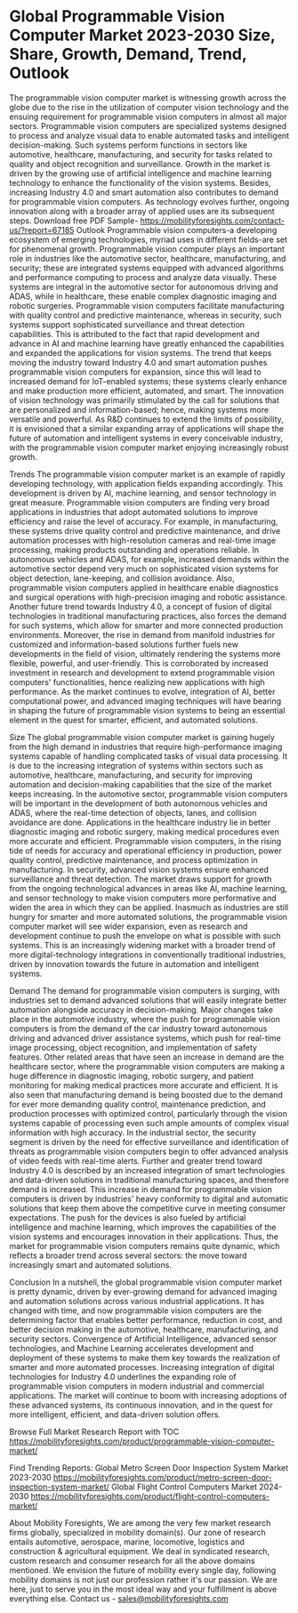 # Global Programmable Vision Computer Market 2023-2030 Size, Share, Growth, Demand, Trend, Outlook
 
The programmable vision computer market is witnessing growth across the globe due to the rise in the utilization of computer vision technology and the ensuing requirement for programmable vision computers in almost all major sectors. Programmable vision computers are specialized systems designed to process and analyze visual data to enable automated tasks and intelligent decision-making. Such systems perform functions in sectors like automotive, healthcare, manufacturing, and security for tasks related to quality and object recognition and surveillance. Growth in the market is driven by the growing use of artificial intelligence and machine learning technology to enhance the functionality of the vision systems. Besides, increasing Industry 4.0 and smart automation also contributes to demand for programmable vision computers. As technology evolves further, ongoing innovation along with a broader array of applied uses are its subsequent steps.
Download free PDF Sample- https://mobilityforesights.com/contact-us/?report=67185
Outlook
Programmable vision computers-a developing ecosystem of emerging technologies, myriad uses in different fields-are set for phenomenal growth. Programmable vision computer plays an important role in industries like the automotive sector, healthcare, manufacturing, and security; these are integrated systems equipped with advanced algorithms and performance computing to process and analyze data visually. These systems are integral in the automotive sector for autonomous driving and ADAS, while in healthcare, these enable complex diagnostic imaging and robotic surgeries. Programmable vision computers facilitate manufacturing with quality control and predictive maintenance, whereas in security, such systems support sophisticated surveillance and threat detection capabilities. This is attributed to the fact that rapid development and advance in AI and machine learning have greatly enhanced the capabilities and expanded the applications for vision systems. The trend that keeps moving the industry toward Industry 4.0 and smart automation pushes programmable vision computers for expansion, since this will lead to increased demand for IoT-enabled systems; these systems clearly enhance and make production more efficient, automated, and smart. The innovation of vision technology was primarily stimulated by the call for solutions that are personalized and information-based; hence, making systems more versatile and powerful. As R&D continues to extend the limits of possibility, it is envisioned that a similar expanding array of applications will shape the future of automation and intelligent systems in every conceivable industry, with the programmable vision computer market enjoying increasingly robust growth.

Trends
The programmable vision computer market is an example of rapidly developing technology, with application fields expanding accordingly. This development is driven by AI, machine learning, and sensor technology in great measure. Programmable vision computers are finding very broad applications in industries that adopt automated solutions to improve efficiency and raise the level of accuracy. For example, in manufacturing, these systems drive quality control and predictive maintenance, and drive automation processes with high-resolution cameras and real-time image processing, making products outstanding and operations reliable. In autonomous vehicles and ADAS, for example, increased demands within the automotive sector depend very much on sophisticated vision systems for object detection, lane-keeping, and collision avoidance. Also, programmable vision computers applied in healthcare enable diagnostics and surgical operations with high-precision imaging and robotic assistance. Another future trend towards Industry 4.0, a concept of fusion of digital technologies in traditional manufacturing practices, also forces the demand for such systems, which allow for smarter and more connected production environments. Moreover, the rise in demand from manifold industries for customized and information-based solutions further fuels new developments in the field of vision, ultimately rendering the systems more flexible, powerful, and user-friendly. This is corroborated by increased investment in research and development to extend programmable vision computers' functionalities, hence realizing new applications with high performance. As the market continues to evolve, integration of AI, better computational power, and advanced imaging techniques will have bearing in shaping the future of programmable vision systems to being an essential element in the quest for smarter, efficient, and automated solutions.

Size
The global programmable vision computer market is gaining hugely from the high demand in industries that require high-performance imaging systems capable of handling complicated tasks of visual data processing. It is due to the increasing integration of systems within sectors such as automotive, healthcare, manufacturing, and security for improving automation and decision-making capabilities that the size of the market keeps increasing. In the automotive sector, programmable vision computers will be important in the development of both autonomous vehicles and ADAS, where the real-time detection of objects, lanes, and collision avoidance are done. Applications in the healthcare industry lie in better diagnostic imaging and robotic surgery, making medical procedures even more accurate and efficient. Programmable vision computers, in the rising tide of needs for accuracy and operational efficiency in production, power quality control, predictive maintenance, and process optimization in manufacturing. In security, advanced vision systems ensure enhanced surveillance and threat detection. The market draws support for growth from the ongoing technological advances in areas like AI, machine learning, and sensor technology to make vision computers more performative and widen the area in which they can be applied. Inasmuch as industries are still hungry for smarter and more automated solutions, the programmable vision computer market will see wider expansion, even as research and development continue to push the envelope on what is possible with such systems. This is an increasingly widening market with a broader trend of more digital-technology integrations in conventionally traditional industries, driven by innovation towards the future in automation and intelligent systems.

Demand 
The demand for programmable vision computers is surging, with industries set to demand advanced solutions that will easily integrate better automation alongside accuracy in decision-making. Major changes take place in the automotive industry, where the push for programmable vision computers is from the demand of the car industry toward autonomous driving and advanced driver assistance systems, which push for real-time image processing, object recognition, and implementation of safety features. Other related areas that have seen an increase in demand are the healthcare sector, where the programmable vision computers are making a huge difference in diagnostic imaging, robotic surgery, and patient monitoring for making medical practices more accurate and efficient. It is also seen that manufacturing demand is being boosted due to the demand for ever more demanding quality control, maintenance prediction, and production processes with optimized control, particularly through the vision systems capable of processing even such ample amounts of complex visual information with high accuracy. In the industrial sector, the security segment is driven by the need for effective surveillance and identification of threats as programmable vision computers begin to offer advanced analysis of video feeds with real-time alerts. Further and greater trend toward Industry 4.0 is described by an increased integration of smart technologies and data-driven solutions in traditional manufacturing spaces, and therefore demand is increased. This increase in demand for programmable vision computers is driven by industries' heavy conformity to digital and automatic solutions that keep them above the competitive curve in meeting consumer expectations. The push for the devices is also fueled by artificial intelligence and machine learning, which improves the capabilities of the vision systems and encourages innovation in their applications. Thus, the market for programmable vision computers remains quite dynamic, which reflects a broader trend across several sectors: the move toward increasingly smart and automated solutions.

Conclusion
In a nutshell, the global programmable vision computer market is pretty dynamic, driven by ever-growing demand for advanced imaging and automation solutions across various industrial applications. It has changed with time, and now programmable vision computers are the determining factor that enables better performance, reduction in cost, and better decision making in the automotive, healthcare, manufacturing, and security sectors. Convergence of Artificial Intelligence, advanced sensor technologies, and Machine Learning accelerates development and deployment of these systems to make them key towards the realization of smarter and more automated processes. Increasing integration of digital technologies for Industry 4.0 underlines the expanding role of programmable vision computers in modern industrial and commercial applications. The market will continue to boom with increasing adoptions of these advanced systems, its continuous innovation, and in the quest for more intelligent, efficient, and data-driven solution offers.

Browse Full Market Research Report with TOC  https://mobilityforesights.com/product/programmable-vision-computer-market/

Find Trending Reports:
Global Metro Screen Door Inspection System Market 2023-2030
https://mobilityforesights.com/product/metro-screen-door-inspection-system-market/
Global Flight Control Computers Market 2024-2030
https://mobilityforesights.com/product/flight-control-computers-market/

About Mobility Foresights,
We are among the very few market research firms globally, specialized in mobility domain(s). Our zone of research entails automotive, aerospace, marine, locomotive, logistics and construction & agricultural equipment. We deal in syndicated research, custom research and consumer research for all the above domains mentioned.
We envision the future of mobility every single day, following mobility domains is not just our profession rather it's our passion. We are here, just to serve you in the most ideal way and your fulfillment is above everything else. Contact us -  sales@mobilityforesights.com 


